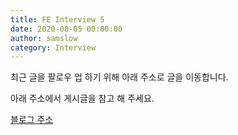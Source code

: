 ```yaml
---
title: FE Interview 5
date: 2020-08-05 00:00:00
author: samslow
category: Interview
---
```


최근 글을 팔로우 업 하기 위해 아래 주소로 글을 이동합니다.

아래 주소에서 게시글을 참고 해 주세요.

[블로그 주소](https://samslow.github.io/development/2020/08/05/FE-interview-2/)
